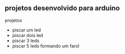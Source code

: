 ## projetos desenvolvido para arduino

projetos 
- piscar um led
- piscar dois led
- piscar 3 leds
- piscar 5 leds formando um farol
